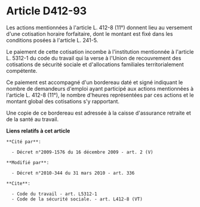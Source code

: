 # Article D412-93

Les actions mentionnées à l'article L. 412-8 (11°) donnent lieu au versement d'une cotisation horaire forfaitaire, dont le
montant est fixé dans les conditions posées à l'article L. 241-5. 

Le paiement de cette cotisation incombe à l'institution mentionnée à l'article L. 5312-1 du code du travail qui la verse à
l'Union de recouvrement des cotisations de sécurité sociale et d'allocations familiales territorialement compétente. 

Ce paiement est accompagné d'un bordereau daté et signé indiquant le nombre de demandeurs d'emploi ayant participé aux
actions mentionnées à l'article L. 412-8 (11°), le nombre d'heures représentées par ces actions et le montant global des
cotisations s'y rapportant. 

Une copie de ce bordereau est adressée à la caisse d'assurance retraite et de la santé au travail.

**Liens relatifs à cet article**

	**Cité par**:

	  - Décret n°2009-1576 du 16 décembre 2009 - art. 2 (V)

	**Modifié par**:

	  - Décret n°2010-344 du 31 mars 2010 - art. 336

	**Cite**:

	  - Code du travail - art. L5312-1
	  - Code de la sécurité sociale. - art. L412-8 (VT)
